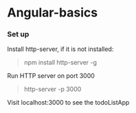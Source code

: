 # Angular-basics

### Set up

Install http-server, if it is not installed:

> npm install http-server -g

Run HTTP server on port 3000

> http-server -p 3000

Visit localhost:3000 to see the todoListApp
